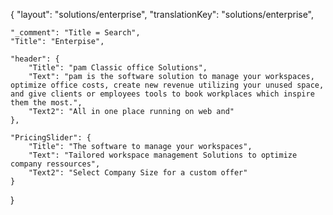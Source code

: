 {
    "layout": "solutions/enterprise",
	"translationKey": "solutions/enterprise",

    "_comment": "Title = Search", 
    "Title": "Enterpise",

    "header": {
		"Title": "pam Classic office Solutions",
        "Text": "pam is the software solution to manage your workspaces, optimize office costs, create new revenue utilizing your unused space, and give clients or employees tools to book workplaces which inspire them the most.",
		"Text2": "All in one place running on web and"
	},

    "PricingSlider": {
		"Title": "The software to manage your workspaces",
		"Text": "Tailored workspace management Solutions to optimize company ressources",
		"Text2": "Select Company Size for a custom offer"
	}
}